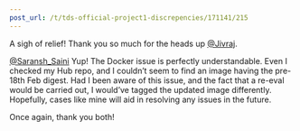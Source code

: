 ```yaml
---
post_url: /t/tds-official-project1-discrepencies/171141/215
---
```

A sigh of relief! Thank you so much for the heads up [@Jivraj](/u/jivraj).

[@Saransh\_Saini](/u/saransh_saini) Yup! The Docker issue is perfectly understandable. Even I checked my Hub repo, and I couldn’t seem to find an image having the pre-18th Feb digest. Had I been aware of this issue, and the fact that a re-eval would be carried out, I would’ve tagged the updated image differently. Hopefully, cases like mine will aid in resolving any issues in the future.

Once again, thank you both!